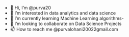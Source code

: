 - 👋 Hi, I’m @purva20
- 👀 I’m interested in data analytics and data science 
- 🌱 I’m currently learning  Machine Learning algorithms-
- 💞️ I’m looking to collaborate on Data Science Projects
- 📫 How to reach me @purvalohani20022gmail.com

<!---
purva20/purva20 is a ✨ special ✨ repository because its `README.md` (this file) appears on your GitHub profile.
You can click the Preview link to take a look at your changes.
--->
